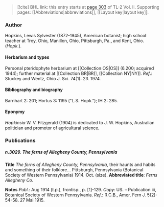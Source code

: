 > [!cite] BHL link: this entry starts at [page 303](https://www.biodiversitylibrary.org/item/103253#page/329/mode/1up) of TL-2 Vol. II.
> Supporting pages: [[Abbreviations|abbreviations]], [[Layout key|layout key]].

### Author

Hopkins, Lewis Sylvester (1872-1945), American botanist; high school teacher at Troy, Ohio, Manillon, Ohio, Pittsburgh, Pa., and Kent, Ohio. (*Hopk.*).

#### Herbarium and types

Personal pteridophyte herbarium at [[Collection OS|OS]] (6.200; acquired 1944); further material at [[Collection BR|BR]], [[Collection NY|NY]].
*Ref*.: Stuckey and Wentz, Ohio J. Sci. 74(1): 23. 1974.

#### Bibliography and biography

Barnhart 2: 201; Hortus 3: 1195 ("L.S. Hopk."); IH 2: 285.

#### Eponymy

*Hopkinsia* W. V. Fitzgerald (1904) is dedicated to J. W. Hopkins, Australian politician and promotor of agricultural science.

### Publications

##### n.3029. The ferns of Allegheny County, Pennsylvania

**Title**
*The ferns of Allegheny County, Pennsylvania*, their haunts and habits and something of their folklore... Pittsburgh, Pennsylvania (Botanical Society of Western Pennsylvania) 1914. Oct. (size).
**Abbreviated title**: *Ferns Allegheny Co.*

**Notes**
*Publ*.: Aug 1914 (t.p.), frontisp., p. \[1\]-129. *Copy*: US. – Publication iii, Botanical Society of Western Pennsylvania.
*Ref*.: R.C.B., Amer. Fern J. 5(2): 54-58. 27 Mai 1915.

